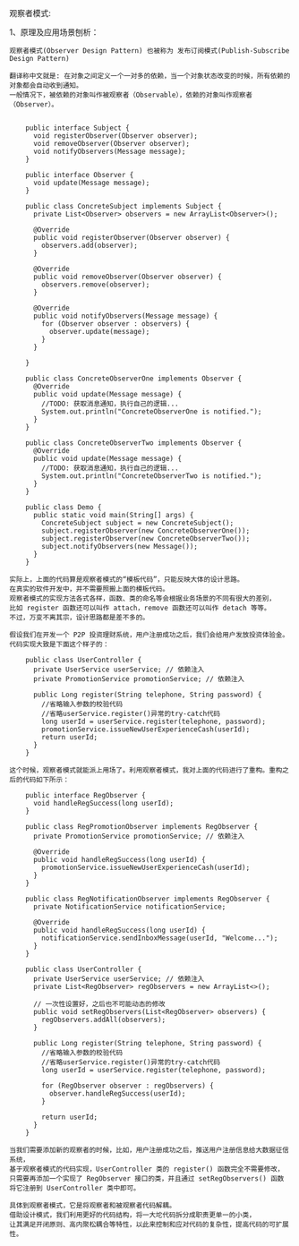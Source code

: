 观察者模式:

1、原理及应用场景刨析：
    
    观察者模式(Observer Design Pattern) 也被称为 发布订阅模式(Publish-Subscribe Design Pattern)
    
    翻译称中文就是: 在对象之间定义一个一对多的依赖，当一个对象状态改变的时候，所有依赖的对象都会自动收到通知。
    一般情况下，被依赖的对象叫作被观察者（Observable），依赖的对象叫作观察者（Observer）。
    
    
        public interface Subject {
          void registerObserver(Observer observer);
          void removeObserver(Observer observer);
          void notifyObservers(Message message);
        }
        
        public interface Observer {
          void update(Message message);
        }
        
        public class ConcreteSubject implements Subject {
          private List<Observer> observers = new ArrayList<Observer>();
        
          @Override
          public void registerObserver(Observer observer) {
            observers.add(observer);
          }
        
          @Override
          public void removeObserver(Observer observer) {
            observers.remove(observer);
          }
        
          @Override
          public void notifyObservers(Message message) {
            for (Observer observer : observers) {
              observer.update(message);
            }
          }
        
        }
        
        public class ConcreteObserverOne implements Observer {
          @Override
          public void update(Message message) {
            //TODO: 获取消息通知，执行自己的逻辑...
            System.out.println("ConcreteObserverOne is notified.");
          }
        }
        
        public class ConcreteObserverTwo implements Observer {
          @Override
          public void update(Message message) {
            //TODO: 获取消息通知，执行自己的逻辑...
            System.out.println("ConcreteObserverTwo is notified.");
          }
        }
        
        public class Demo {
          public static void main(String[] args) {
            ConcreteSubject subject = new ConcreteSubject();
            subject.registerObserver(new ConcreteObserverOne());
            subject.registerObserver(new ConcreteObserverTwo());
            subject.notifyObservers(new Message());
          }
        } 
        
    实际上，上面的代码算是观察者模式的“模板代码”，只能反映大体的设计思路。
    在真实的软件开发中，并不需要照搬上面的模板代码。
    观察者模式的实现方法各式各样，函数、类的命名等会根据业务场景的不同有很大的差别，
    比如 register 函数还可以叫作 attach，remove 函数还可以叫作 detach 等等。
    不过，万变不离其宗，设计思路都是差不多的。

    假设我们在开发一个 P2P 投资理财系统，用户注册成功之后，我们会给用户发放投资体验金。
    代码实现大致是下面这个样子的：
        
        public class UserController {
          private UserService userService; // 依赖注入
          private PromotionService promotionService; // 依赖注入
        
          public Long register(String telephone, String password) {
            //省略输入参数的校验代码
            //省略userService.register()异常的try-catch代码
            long userId = userService.register(telephone, password);
            promotionService.issueNewUserExperienceCash(userId);
            return userId;
          }
        }    
        
    这个时候，观察者模式就能派上用场了。利用观察者模式，我对上面的代码进行了重构。重构之后的代码如下所示：
        
        public interface RegObserver {
          void handleRegSuccess(long userId);
        }
        
        public class RegPromotionObserver implements RegObserver {
          private PromotionService promotionService; // 依赖注入
        
          @Override
          public void handleRegSuccess(long userId) {
            promotionService.issueNewUserExperienceCash(userId);
          }
        }
        
        public class RegNotificationObserver implements RegObserver {
          private NotificationService notificationService;
        
          @Override
          public void handleRegSuccess(long userId) {
            notificationService.sendInboxMessage(userId, "Welcome...");
          }
        }
        
        public class UserController {
          private UserService userService; // 依赖注入
          private List<RegObserver> regObservers = new ArrayList<>();
        
          // 一次性设置好，之后也不可能动态的修改
          public void setRegObservers(List<RegObserver> observers) {
            regObservers.addAll(observers);
          }
        
          public Long register(String telephone, String password) {
            //省略输入参数的校验代码
            //省略userService.register()异常的try-catch代码
            long userId = userService.register(telephone, password);
        
            for (RegObserver observer : regObservers) {
              observer.handleRegSuccess(userId);
            }
        
            return userId;
          }
        }
    
    当我们需要添加新的观察者的时候，比如，用户注册成功之后，推送用户注册信息给大数据征信系统，
    基于观察者模式的代码实现，UserController 类的 register() 函数完全不需要修改，
    只需要再添加一个实现了 RegObserver 接口的类，并且通过 setRegObservers() 函数
    将它注册到 UserController 类中即可。      
    
    具体到观察者模式，它是将观察者和被观察者代码解耦。
    借助设计模式，我们利用更好的代码结构，将一大坨代码拆分成职责更单一的小类，
    让其满足开闭原则、高内聚松耦合等特性，以此来控制和应对代码的复杂性，提高代码的可扩展性。  